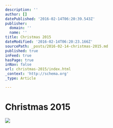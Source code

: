 ```yaml
---
description: ''
author: []
datePublished: '2016-02-14T06:20:39.543Z'
publisher:
  domain: ''
  name: ''
title: Christmas 2015
dateModified: '2016-02-14T06:20:23.166Z'
sourcePath: _posts/2016-02-14-christmas-2015.md
published: true
inFeed: true
hasPage: true
inNav: false
url: christmas-2015/index.html
_context: 'http://schema.org'
_type: Article

---
```

# Christmas 2015
![](https://the-grid-user-content.s3-us-west-2.amazonaws.com/b061e31f-1a4b-424e-a0f9-28e423b420aa.png)